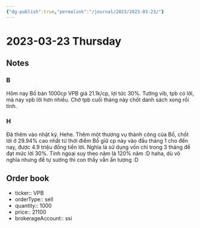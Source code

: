 ```yaml
---
{"dg-publish":true,"permalink":"/journal/2023/2023-03-23/"}
---
```


# 2023-03-23 Thursday

## Notes

### B

Hôm nay Bố bán 1000cp VPB giá 21.1k/cp, lợi tức 30%. Tưởng vib, tpb có lời, mà nay vpb lời hơn nhiều. Chờ tpb cuối tháng này chốt danh sách xong rồi tính.

### H

Đã thêm vào nhật ký. Hehe. Thêm một thương vụ thành công của Bố, chốt lời ở 29.94% cao nhất từ thời điểm Bố giữ cp này vào đầu tháng 1 cho đến nay, được 4.9 triệu đồng tiền lời. Nghĩa là sử dụng vốn chỉ trong 3 tháng để đạt mức lời 30%. Tính ngoại suy theo năm là 120% năm :D haha, dù vô nghĩa nhưng để tự sướng thì con thấy vẫn ấn tượng :D

## Order book

- ticker:: VPB
- orderType:: sell
- quantity:: 1000
- price:: 21100
- brokerageAccount:: ssi
